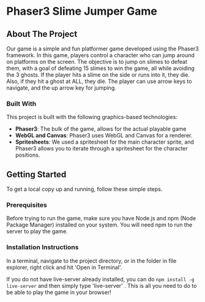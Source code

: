 # Phaser3 Slime Jumper Game

## About The Project
Our game is a simple and fun platformer game developed using the Phaser3 framework. In this game, players control a character who can jump around on platforms on the screen. The objective is to jump on slimes to defeat them, with a goal of defeating 15 slimes to win the game, all while avoiding the 3 ghosts. If the player hits a slime on the side or runs into it, they die. Also, if they hit a ghost at ALL, they die. The player can use arrow keys to navigate, and the up arrow key for jumping. 

### Built With
This project is built with the following graphics-based technologies:
- **Phaser3**: The bulk of the game, allows for the actual playable game
- **WebGL and Canvas**: Phaser3 uses WebGL and Canvas for a renderer.
- **Spritesheets**: We used a spritesheet for the main character sprite, and Phaser3 allows you to iterate through a spritesheet for the character positions.

## Getting Started
To get a local copy up and running, follow these simple steps.

### Prerequisites
Before trying to run the game, make sure you have Node.js and npm (Node Package Manager) installed on your system. You will need npm to run the server to play the game. 

### Installation Instructions

In a terminal, navigate to the project directory, or in the folder in file explorer, right click and hit 'Open in Terminal'. 

If you do not have live-server already installed, you can do  `npm install -g live-server` and then simply type 'live-server' . This is all you need to do to be able to play the game in your browser!